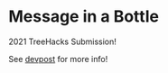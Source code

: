# Message in a Bottle

2021 TreeHacks Submission!

See [devpost](https://devpost.com/software/message-in-a-bottle-j7gstc) for more info!